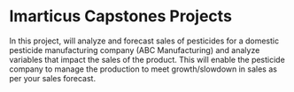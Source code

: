 # Imarticus Capstones Projects  
In this project,  will analyze and forecast sales of pesticides for a domestic pesticide manufacturing company (ABC Manufacturing) and analyze variables that impact the sales of the product. This will enable the pesticide company to manage the production to meet growth/slowdown in sales as per your sales forecast.
